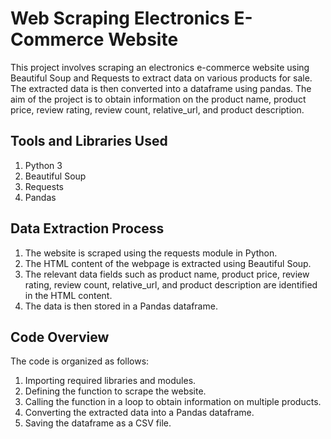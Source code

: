# Web Scraping Electronics E-Commerce Website
This project involves scraping an electronics e-commerce website using Beautiful Soup and Requests to extract data on various products for sale. The extracted data is then converted into a dataframe using pandas. The aim of the project is to obtain information on the product name, product price, review rating, review count, relative_url, and product description.

## Tools and Libraries Used
1. Python 3
2. Beautiful Soup
3. Requests
4. Pandas

## Data Extraction Process
1. The website is scraped using the requests module in Python.
2. The HTML content of the webpage is extracted using Beautiful Soup.
3. The relevant data fields such as product name, product price, review rating, review count, relative_url, and product description are identified in the HTML content.
4. The data is then stored in a Pandas dataframe.

## Code Overview
The code is organized as follows:
1. Importing required libraries and modules.
2. Defining the function to scrape the website.
3. Calling the function in a loop to obtain information on multiple products.
4. Converting the extracted data into a Pandas dataframe.
5. Saving the dataframe as a CSV file.

